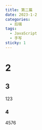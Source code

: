 ```yaml
---
title: 第二篇
date: 2023-1-2
categories:
  - 后端
tags:
  - JavaScript
  - 手写
sticky: 1
---
```


# 2 

## 3
123
### 4
4576
